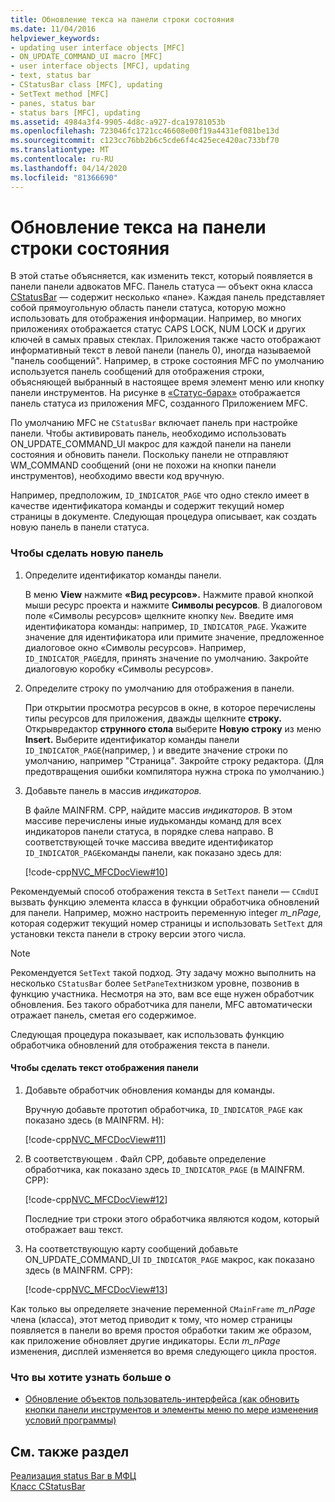 ```yaml
---
title: Обновление текса на панели строки состояния
ms.date: 11/04/2016
helpviewer_keywords:
- updating user interface objects [MFC]
- ON_UPDATE_COMMAND_UI macro [MFC]
- user interface objects [MFC], updating
- text, status bar
- CStatusBar class [MFC], updating
- SetText method [MFC]
- panes, status bar
- status bars [MFC], updating
ms.assetid: 4984a3f4-9905-4d8c-a927-dca19781053b
ms.openlocfilehash: 723046fc1721cc46608e00f19a4431ef081be13d
ms.sourcegitcommit: c123cc76bb2b6c5cde6f4c425ece420ac733bf70
ms.translationtype: MT
ms.contentlocale: ru-RU
ms.lasthandoff: 04/14/2020
ms.locfileid: "81366690"
---
```

# <a name="updating-the-text-of-a-status-bar-pane"></a>Обновление текса на панели строки состояния

В этой статье объясняется, как изменить текст, который появляется в панели панели адвокатов MFC. Панель статуса — объект окна класса [CStatusBar](../mfc/reference/cstatusbar-class.md) — содержит несколько «пане». Каждая панель представляет собой прямоугольную область панели статуса, которую можно использовать для отображения информации. Например, во многих приложениях отображается статус CAPS LOCK, NUM LOCK и других ключей в самых правых стеклах. Приложения также часто отображают информативный текст в левой панели (панель 0), иногда называемой "панель сообщений". Например, в строке состояния MFC по умолчанию используется панель сообщений для отображения строки, объясняющей выбранный в настоящее время элемент меню или кнопку панели инструментов. На рисунке в [«Статус-барах»](../mfc/status-bar-implementation-in-mfc.md) отображается панель статуса из приложения MFC, созданного Приложением MFC.

По умолчанию MFC не `CStatusBar` включает панель при настройке панели. Чтобы активировать панель, необходимо использовать ON_UPDATE_COMMAND_UI макрос для каждой панели на панели состояния и обновить панели. Поскольку панели не отправляют WM_COMMAND сообщений (они не похожи на кнопки панели инструментов), необходимо ввести код вручную.

Например, предположим, `ID_INDICATOR_PAGE` что одно стекло имеет в качестве идентификатора команды и содержит текущий номер страницы в документе. Следующая процедура описывает, как создать новую панель в панели статуса.

### <a name="to-make-a-new-pane"></a>Чтобы сделать новую панель

1. Определите идентификатор команды панели.

   В меню **View** нажмите **«Вид ресурсов».** Нажмите правой кнопкой мыши ресурс проекта и нажмите **Символы ресурсов**. В диалоговом поле «Символы ресурсов» щелкните кнопку `New`. Введите имя идентификатора команды: например, `ID_INDICATOR_PAGE`. Укажите значение для идентификатора или примите значение, предложенное диалоговое окно «Символы ресурсов». Например, `ID_INDICATOR_PAGE`для, принять значение по умолчанию. Закройте диалоговую коробку «Символы ресурсов».

1. Определите строку по умолчанию для отображения в панели.

   При открытии просмотра ресурсов в окне, в которое перечислены типы ресурсов для приложения, дважды щелкните **строку.** Открывредактор **струнного стола** выберите **Новую строку** из меню **Insert.** Выберите идентификатор команды панели `ID_INDICATOR_PAGE`(например, ) и введите значение строки по умолчанию, например "Страница". Закройте строку редактора. (Для предотвращения ошибки компилятора нужна строка по умолчанию.)

1. Добавьте панель в массив *индикаторов.*

   В файле MAINFRM. CPP, найдите массив *индикаторов.* В этом массиве перечислены иные иудькоманды команд для всех индикаторов панели статуса, в порядке слева направо. В соответствующей точке массива введите идентификатор `ID_INDICATOR_PAGE`команды панели, как показано здесь для:

   [!code-cpp[NVC_MFCDocView#10](../mfc/codesnippet/cpp/updating-the-text-of-a-status-bar-pane_1.cpp)]

Рекомендуемый способ отображения текста в `SetText` панели — `CCmdUI` вызвать функцию элемента класса в функции обработчика обновлений для панели. Например, можно настроить переменную integer *m_nPage,* которая содержит текущий номер страницы и использовать `SetText` для установки текста панели в строку версии этого числа.

> [!NOTE]
> Рекомендуется `SetText` такой подход. Эту задачу можно выполнить на несколько `CStatusBar` более `SetPaneText`низком уровне, позвонив в функцию участника. Несмотря на это, вам все еще нужен обработчик обновления. Без такого обработчика для панели, MFC автоматически отражает панель, сметая его содержимое.

Следующая процедура показывает, как использовать функцию обработчика обновлений для отображения текста в панели.

#### <a name="to-make-a-pane-display-text"></a>Чтобы сделать текст отображения панели

1. Добавьте обработчик обновления команды для команды.

   Вручную добавьте прототип обработчика, `ID_INDICATOR_PAGE` как показано здесь (в MAINFRM. H):

   [!code-cpp[NVC_MFCDocView#11](../mfc/codesnippet/cpp/updating-the-text-of-a-status-bar-pane_2.h)]

1. В соответствующем . Файл CPP, добавьте определение обработчика, как показано здесь `ID_INDICATOR_PAGE` (в MAINFRM. CPP):

   [!code-cpp[NVC_MFCDocView#12](../mfc/codesnippet/cpp/updating-the-text-of-a-status-bar-pane_3.cpp)]

   Последние три строки этого обработчика являются кодом, который отображает ваш текст.

1. На соответствующую карту сообщений добавьте ON_UPDATE_COMMAND_UI `ID_INDICATOR_PAGE` макрос, как показано здесь (в MAINFRM. CPP):

   [!code-cpp[NVC_MFCDocView#13](../mfc/codesnippet/cpp/updating-the-text-of-a-status-bar-pane_4.cpp)]

Как только вы определяете значение переменной `CMainFrame` *m_nPage* члена (класса), этот метод приводит к тому, что номер страницы появляется в панели во время простоя обработки таким же образом, как приложение обновляет другие индикаторы. Если *m_nPage* изменения, дисплей изменяется во время следующего цикла простоя.

### <a name="what-do-you-want-to-know-more-about"></a>Что вы хотите узнать больше о

- [Обновление объектов пользователь-интерфейса (как обновить кнопки панели инструментов и элементы меню по мере изменения условий программы)](../mfc/how-to-update-user-interface-objects.md)

## <a name="see-also"></a>См. также раздел

[Реализация status Bar в МФЦ](../mfc/status-bar-implementation-in-mfc.md)<br/>
[Класс CStatusBar](../mfc/reference/cstatusbar-class.md)
